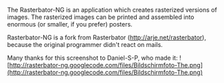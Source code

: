 The Rasterbator-NG is an application which creates rasterized versions of images. The rasterized images can be printed and assembled into enormous (or smaller, if you prefer) posters.

Rasterbator-NG is a fork from Rasterbator (http://arje.net/rasterbator), because the original programmer didn't react on mails.

Many thanks for this screenshot to Daniel-S-P, who made it:
![http://rasterbator-ng.googlecode.com/files/Bildschirmfoto-The.png](http://rasterbator-ng.googlecode.com/files/Bildschirmfoto-The.png)